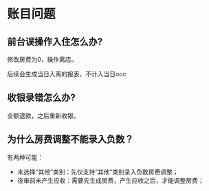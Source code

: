 # 账目问题

## 前台误操作入住怎么办?

修改房费为0，操作离店。

后续会生成当日入离的报表，不计入当日occ

## 收银录错怎么办?

全额退款，之后重新收银。

## 为什么房费调整不能录入负数？

有两种可能：

* 未选择“其他”类别：先仅支持“其他”类别录入负数房费调整；
* 夜审前未产生应收：需要先生成房费，产生应收之后，才能调整房费；

